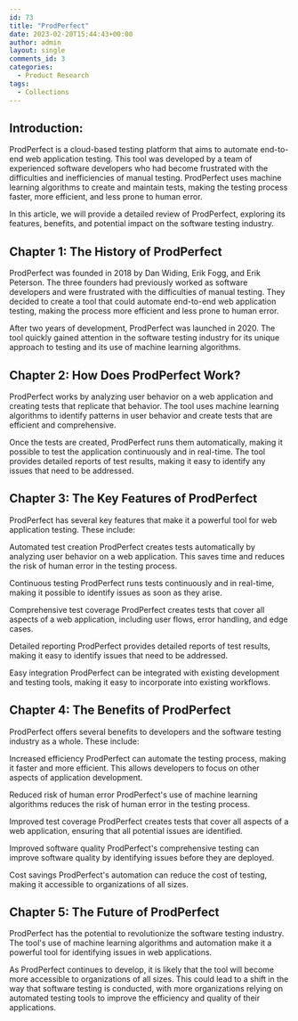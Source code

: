 ```yaml
---
id: 73
title: "ProdPerfect"
date: 2023-02-20T15:44:43+00:00
author: admin
layout: single
comments_id: 3
categories:
  - Product Research
tags:
  - Collections
---
```


## Introduction:

ProdPerfect is a cloud-based testing platform that aims to automate end-to-end web application testing. This tool was developed by a team of experienced software developers who had become frustrated with the difficulties and inefficiencies of manual testing. ProdPerfect uses machine learning algorithms to create and maintain tests, making the testing process faster, more efficient, and less prone to human error.

In this article, we will provide a detailed review of ProdPerfect, exploring its features, benefits, and potential impact on the software testing industry.

## Chapter 1: The History of ProdPerfect

ProdPerfect was founded in 2018 by Dan Widing, Erik Fogg, and Erik Peterson. The three founders had previously worked as software developers and were frustrated with the difficulties of manual testing. They decided to create a tool that could automate end-to-end web application testing, making the process more efficient and less prone to human error.

After two years of development, ProdPerfect was launched in 2020. The tool quickly gained attention in the software testing industry for its unique approach to testing and its use of machine learning algorithms.

## Chapter 2: How Does ProdPerfect Work?

ProdPerfect works by analyzing user behavior on a web application and creating tests that replicate that behavior. The tool uses machine learning algorithms to identify patterns in user behavior and create tests that are efficient and comprehensive.

Once the tests are created, ProdPerfect runs them automatically, making it possible to test the application continuously and in real-time. The tool provides detailed reports of test results, making it easy to identify any issues that need to be addressed.

## Chapter 3: The Key Features of ProdPerfect

ProdPerfect has several key features that make it a powerful tool for web application testing. These include:

Automated test creation
ProdPerfect creates tests automatically by analyzing user behavior on a web application. This saves time and reduces the risk of human error in the testing process.

Continuous testing
ProdPerfect runs tests continuously and in real-time, making it possible to identify issues as soon as they arise.

Comprehensive test coverage
ProdPerfect creates tests that cover all aspects of a web application, including user flows, error handling, and edge cases.

Detailed reporting
ProdPerfect provides detailed reports of test results, making it easy to identify issues that need to be addressed.

Easy integration
ProdPerfect can be integrated with existing development and testing tools, making it easy to incorporate into existing workflows.

## Chapter 4: The Benefits of ProdPerfect

ProdPerfect offers several benefits to developers and the software testing industry as a whole. These include:

Increased efficiency
ProdPerfect can automate the testing process, making it faster and more efficient. This allows developers to focus on other aspects of application development.

Reduced risk of human error
ProdPerfect's use of machine learning algorithms reduces the risk of human error in the testing process.

Improved test coverage
ProdPerfect creates tests that cover all aspects of a web application, ensuring that all potential issues are identified.

Improved software quality
ProdPerfect's comprehensive testing can improve software quality by identifying issues before they are deployed.

Cost savings
ProdPerfect's automation can reduce the cost of testing, making it accessible to organizations of all sizes.

## Chapter 5: The Future of ProdPerfect

ProdPerfect has the potential to revolutionize the software testing industry. The tool's use of machine learning algorithms and automation make it a powerful tool for identifying issues in web applications.

As ProdPerfect continues to develop, it is likely that the tool will become more accessible to organizations of all sizes. This could lead to a shift in the way that software testing is conducted, with more organizations relying on automated testing tools to improve the efficiency and quality of their applications.
